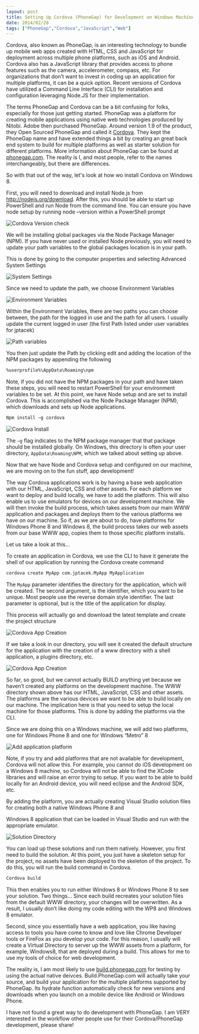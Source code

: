```yaml
---
layout: post
title: Setting Up Cordova (PhoneGap) for Development on Windows Machines
date: 2014/02/28
tags: ["PhoneGap","Cordova","JavaScript","Web"]
---
```


Cordova, also known as PhoneGap, is an interesting technology to bundle up mobile web apps created with HTML, CSS and JavaScript for deployment across multiple phone platforms, such as iOS and Android. Cordova also has a JavaScript library that provides access to phone features such as the camera, accelerometer, compass, etc. For organizations that don’t want to invest in coding up an application for multiple platforms, it can be a quick option.
Recent versions of Cordova have utilized a Command Line Interface (CLI) for installation and configuration leveraging Node.JS for their implementation.

The terms PhoneGap and Cordova can be a bit confusing for folks, especially for those just getting started. PhoneGap was a
platform for creating mobile applications using native web technologies produced by Nitobi. Adobe then purchased PhoneGap. Around
version 1.9 of the product, they Open Sourced PhoneGap and called it [Cordova](http://cordova.apache.org/). They kept the PhoneGap
 name and have extended things a bit by creating an great back end system to build for multiple platforms as well as starter solution
 for different platforms. More information about PhoneGap can be found at [phonegap.com](http://phonegap.com/). The reality is I,
 and most people, refer to the names interchangeably, but there are differences.

So with that out of the way, let's look at how wo install Cordova on Windows 8.

First, you will need to download and install Node.js from http://nodejs.org/download. After this, you should be able to start up PowerShell and run Node from the command line. You can ensure you have node setup by running node –version within a PowerShell prompt

![Cordova Version check](nodeCheck.png)

We will be installing global packages via the Node Package Manager (NPM). If you have never used or installed Node previously, you will need to update your path variables to the global packages location is in your path.

This is done by going to the computer properties and selecting Advanced System Settings

![System Settings](systemSettings.png)

Since we need to update the path, we choose Environment Variables

![Environment Variables](envVariables.png)


Within the Environment Variables, there are two paths you can choose between, the path for the logged in use and the path for all users. I usually update the current logged in user (the first Path listed under user variables for jptacek)

![Path variables](pathVariables.png)

You then just update the Path by clicking edit and adding the location of the NPM packages by appending the following

```bash
%userprofile%\AppData\Roaming\npm
```

Note, if you did not have the NPM packages in your path and have taken these steps, you will need to restart PowerShell for your environment variables to be set.
At this point, we have Node setup and are set to install Cordova. This is accomplished via the Node Package Manager (NPM), which downloads and sets up Node applications.

```bash
Npm install –g cordova
```

![Cordova Install](cordovaInstall.png)

The ``–g`` flag indicates to the NPM package manager that that package should be installed globally. On Windows, this directory
is often your user directory, ``AppData\Roaming\NPM``, which we talked about setting up above.

Now that we have Node and Cordova setup and configured on our machine, we are moving on to the fun stuff, app development!

The way Cordova applications work is by having a base web application with our HTML, JavaScript, CSS and other assets. For each platform we want to deploy and build locally, we have to add the platform. This will also enable us to use emulators for devices on our development machine. We will then invoke the build process, which takes assets from our main WWW application and packages and deploys them to the various platforms we have on our machine. So if, as we are about to do, have platforms for Windows Phone 8 and Windows 8, the build process takes our web assets from our base WWW app, copies them to those specific platform installs.

Let us take a look at this…

To create an application in Cordova, we use the CLI to have it generate the shell of our application by running the Cordova create command

```bash
cordova create MyApp com.jptacek.MyApp MyApplication
```

The ``MyApp`` parameter identifies the directory for the application, which will be created. The second argument,
is the identifier, which you want to be unique. Most people use the reverse domain style identifier.
The last parameter is optional, but is the title of the application for display.

This process will actually go and download the latest template and create the project structure

![Cordova App Creation](appCreation.png)

If we take a look in our directory, you will see it created the default structure for the application with the creation of a www directory with a shell application, a plugins directory, etc.

![Cordova App Creation](directoryStructure.png)

So far, so good, but we cannot actually BUILD anything yet because we haven’t created any platforms on the development machine. The WWW directory shown above has our HTML, JavaScript, CSS and other assets. The platforms are the various devices we want to be able to build locally on our machine. The implication here is that you need to setup the local machine for those platforms. This is done by adding the platforms via the CLI.

Since we are doing this on a Windows machine, we will add two platforms, one for Windows Phone 8 and one for Windows “Metro” 8

![Add application platform](addPlatform.png)

Note, if you try and add platforms that are not available for development, Cordova will not allow this. For example, you cannot do iOS development on a Windows 8 machine, so Cordova will not be able to find the XCode libraries and will raise an error trying to setup. If you want to be able to build locally for an Android device, you will need eclipse and the Android SDK, etc.

By adding the platform, you are actually creating Visual Studio solution files for creating both a native Windows Phone 8 and


Windows 8 application that can be loaded in Visual Studio and run with the appropriate emulator.

![Solution Directory](slnDirectory.png)

You can load up these solutions and run them natively. However, you first need to build the solution. At this point, you just have a skeleton setup for the project, no assets have been deployed to the skeleton of the project. To do this, you will run the build command in Cordova.

```bash
Cordova build
```

This then enables you to run either Windows 8 or Windows Phone 8 to see your solution. Two things… Since each build recreates your solution files from the default WWW directory, your changes will be overwritten. As a result, I usually don’t like doing my code editing with the WP8 and Windows 8 emulator.

Second, since you essentially have a web application, you like having access to tools you have come to know and love like Chrome Developer tools or FireFox as you develop your code. For this reason, I usually will create a Virtual Directory to server up the WWW assets from a platform, for example, Windows8, that are deployed during a build. This allows for me to use my tools of choice for web development.

The reality is, I am most likely to use [build.phonegap.com](build.phonegap.com) for testing by using the
actual native deivces. Build.PhoneGap.com will actually take your source, and build your application for the multiple platforms
supported by PhoneGap. Its hydrate function automatically check for new versions and downloads when you launch on a mobile device like Android or Windows Phone.

I have not found a great way to do development with PhoneGap. I am VERY interested in the workflow other people use for
their Cordova/PhoneGap development, please share!




